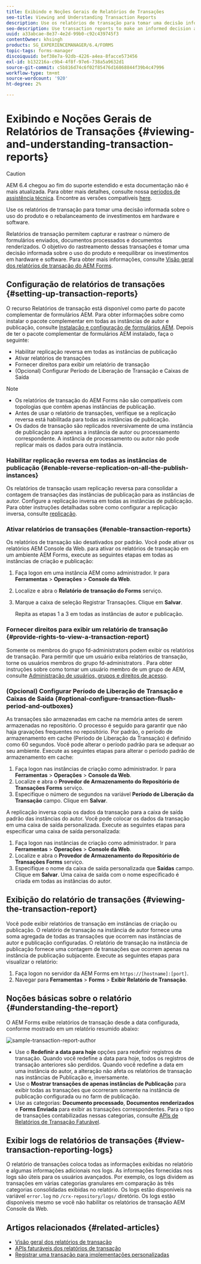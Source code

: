```yaml
---
title: Exibindo e Noções Gerais de Relatórios de Transações
seo-title: Viewing and Understanding Transaction Reports
description: Use os relatórios de transação para tomar uma decisão informada sobre o uso do produto e o rebalanceamento de investimentos em hardware e software.
seo-description: Use transaction reports to make an informed decision about the product usage and rebalancing investments in hardware and software.
uuid: a33abcae-8e37-4e2d-99b0-c92c439745f3
contentOwner: khsingh
products: SG_EXPERIENCEMANAGER/6.4/FORMS
topic-tags: forms-manager
discoiquuid: bef38e7a-92db-4226-a4ea-8facce573456
exl-id: b132216a-c9b4-4f8f-97e6-738a5a9632d1
source-git-commit: c5b816d74c6f02f85476d16868844f39b4c47996
workflow-type: tm+mt
source-wordcount: '920'
ht-degree: 2%

---
```


# Exibindo e Noções Gerais de Relatórios de Transações {#viewing-and-understanding-transaction-reports}

>[!CAUTION]
>
>AEM 6.4 chegou ao fim do suporte estendido e esta documentação não é mais atualizada. Para obter mais detalhes, consulte nossa [períodos de assistência técnica](https://helpx.adobe.com/br/support/programs/eol-matrix.html). Encontre as versões compatíveis [here](https://experienceleague.adobe.com/docs/).

Use os relatórios de transação para tomar uma decisão informada sobre o uso do produto e o rebalanceamento de investimentos em hardware e software.

Relatórios de transação permitem capturar e rastrear o número de formulários enviados, documentos processados e documentos renderizados. O objetivo do rastreamento dessas transações é tomar uma decisão informada sobre o uso do produto e reequilibrar os investimentos em hardware e software. Para obter mais informações, consulte [Visão geral dos relatórios de transação do AEM Forms](/help/forms/using/transaction-reports-overview.md).

## Configuração de relatórios de transações  {#setting-up-transaction-reports}

O recurso Relatórios de transação está disponível como parte do pacote complementar de formulários AEM. Para obter informações sobre como instalar o pacote complementar em todas as instâncias de autor e publicação, consulte [Instalação e configuração de formulários AEM](https://helpx.adobe.com/br/experience-manager/6-4/forms/using/installing-configuring-aem-forms-osgi.html). Depois de ter o pacote complementar de formulários AEM instalado, faça o seguinte:

* Habilitar replicação reversa em todas as instâncias de publicação
* Ativar relatórios de transações
* Fornecer direitos para exibir um relatório de transação
* (Opcional) Configurar Período de Liberação de Transação e Caixas de Saída

>[!NOTE]
>
>* Os relatórios de transação do AEM Forms não são compatíveis com topologias que contêm apenas instâncias de publicação.
>* Antes de usar o relatório de transações, verifique se a replicação reversa está habilitada para todas as instâncias de publicação.
>* Os dados de transação são replicados reversivamente de uma instância de publicação para apenas a instância de autor ou processamento correspondente. A instância de processamento ou autor não pode replicar mais os dados para outra instância.
>


### Habilitar replicação reversa em todas as instâncias de publicação {#enable-reverse-replication-on-all-the-publish-instances}

Os relatórios de transação usam replicação reversa para consolidar a contagem de transações das instâncias de publicação para as instâncias de autor. Configure a replicação inversa em todas as instâncias de publicação. Para obter instruções detalhadas sobre como configurar a replicação inversa, consulte [replicação](/help/sites-deploying/replication.md).

### Ativar relatórios de transações {#enable-transaction-reports}

Os relatórios de transação são desativados por padrão. Você pode ativar os relatórios AEM Console da Web. para ativar os relatórios de transação em um ambiente AEM Forms, execute as seguintes etapas em todas as instâncias de criação e publicação:

1. Faça logon em uma instância AEM como administrador. Ir para **Ferramentas** > **Operações** > **Console da Web**.
1. Localize e abra o **Relatório de transação do Forms** serviço.
1. Marque a caixa de seleção Registrar Transações. Clique em **Salvar**.

   Repita as etapas 1 a 3 em todas as instâncias de autor e publicação.

### Fornecer direitos para exibir um relatório de transação {#provide-rights-to-view-a-transaction-report}

Somente os membros do grupo fd-administrators podem exibir os relatórios de transação. Para permitir que um usuário exiba relatórios de transação, torne os usuários membros do grupo fd-administrators . Para obter instruções sobre como tornar um usuário membro de um grupo de AEM, consulte [Administração de usuários, grupos e direitos de acesso](/help/sites-administering/user-group-ac-admin.md).

### (Opcional) Configurar Período de Liberação de Transação e Caixas de Saída {#optional-configure-transaction-flush-period-and-outboxes}

As transações são armazenadas em cache na memória antes de serem armazenadas no repositório. O processo é seguido para garantir que não haja gravações frequentes no repositório. Por padrão, o período de armazenamento em cache (Período de Liberação da Transação) é definido como 60 segundos. Você pode alterar o período padrão para se adequar ao seu ambiente. Execute as seguintes etapas para alterar o período padrão de armazenamento em cache:

1. Faça logon nas instâncias de criação como administrador. Ir para **Ferramentas** > **Operações** > **Console da Web**.
1. Localize e abra o **Provedor de Armazenamento do Repositório de Transações Forms** serviço.
1. Especifique o número de segundos na variável **Período de Liberação da Transação** campo. Clique em **Salvar**.

A replicação inversa copia os dados da transação para a caixa de saída padrão das instâncias do autor. Você pode colocar os dados da transação em uma caixa de saída personalizada. Execute as seguintes etapas para especificar uma caixa de saída personalizada:

1. Faça logon nas instâncias de criação como administrador. Ir para **Ferramentas** >  **Operações** >  **Console da Web**.
1. Localize e abra o **Provedor de Armazenamento do Repositório de Transações Forms** serviço.
1. Especifique o nome da caixa de saída personalizada que **Saídas** campo. Clique em **Salvar**. Uma caixa de saída com o nome especificado é criada em todas as instâncias do autor.

## Exibição do relatório de transações {#viewing-the-transaction-report}

Você pode exibir relatórios de transação em instâncias de criação ou publicação. O relatório de transação na instância de autor fornece uma soma agregada de todas as transações que ocorrem nas instâncias de autor e publicação configuradas. O relatório de transação na instância de publicação fornece uma contagem de transações que ocorrem apenas na instância de publicação subjacente. Execute as seguintes etapas para visualizar o relatório:

1. Faça logon no servidor da AEM Forms em `https://[hostname]:[port]`.
1. Navegar para **Ferramentas** >  **Forms** >  **Exibir Relatório de Transação**.

## Noções básicas sobre o relatório {#understanding-the-report}

O AEM Forms exibe relatórios de transação desde a data configurada, conforme mostrado em um relatório resumido abaixo:

![sample-transaction-report-author](assets/sample-transaction-report-author.png)

* Use o **Redefinir a data para hoje** opções para redefinir registros de transação. Quando você redefine a data para hoje, todos os registros de transação anteriores são perdidos. Quando você redefine a data em uma instância do autor, a alteração não afeta os relatórios de transação nas instâncias de Publicação e, inversamente.
* Use o **Mostrar transações de apenas instâncias de Publicação** para exibir todas as transações que ocorreram somente na instância de publicação configurada ou no farm de publicação.
* Use as categorias: **Documento processado**, **Documentos renderizados** e **Forms Enviada** para exibir as transações correspondentes. Para o tipo de transações contabilizadas nessas categorias, consulte [APIs de Relatórios de Transação Faturável](/help/forms/using/transaction-reports-billable-apis.md).

## Exibir logs de relatórios de transações {#view-transaction-reporting-logs}

O relatório de transações coloca todas as informações exibidas no relatório e algumas informações adicionais nos logs. As informações fornecidas nos logs são úteis para os usuários avançados. Por exemplo, os logs dividem as transações em várias categorias granulares em comparação às três categorias consolidadas exibidas no relatório. Os logs estão disponíveis na variável `error.log` no `/crx-repository/logs/` diretório. Os logs estão disponíveis mesmo se você não habilitar os relatórios de transação AEM Console da Web.

## Artigos relacionados {#related-articles}

* [Visão geral dos relatórios de transação](/help/forms/using/transaction-reports-overview.md)
* [APIs faturáveis dos relatórios de transação](/help/forms/using/transaction-reports-billable-apis.md)
* [Registrar uma transação para implementações personalizadas](/help/forms/using/record-transaction-custom-implementation.md)
